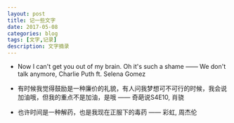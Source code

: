 ```yaml
---
layout: post
title: 记一些文字
date: 2017-05-08
categories: blog
tags: [文字,记录]
description: 文字摘录
---
```


* Now I can't get you out of my brain. Oh it's such a shame —— We don't talk anymore, Charlie Puth ft. Selena Gomez

* 有时候我觉得鼓励是一种廉价的礼貌，有人问我梦想可不可行的时候，我会说加油哦，但我的重点不是加油，是哦 —— 奇葩说S4E10, 肖骁

* 也许时间是一种解药，也是我现在正服下的毒药 —— 彩虹, 周杰伦
